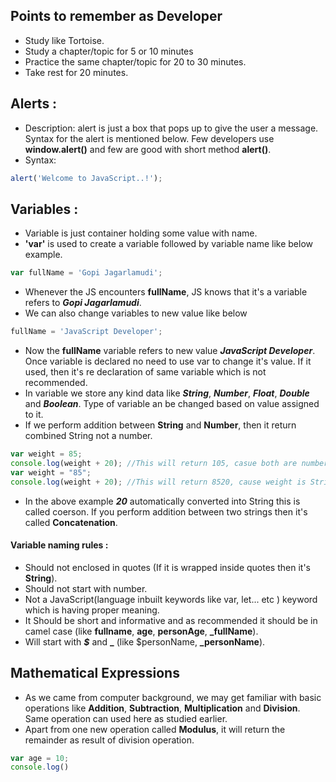 ## Points to remember as Developer
- Study like Tortoise.
- Study a chapter/topic for 5 or 10 minutes
- Practice the same chapter/topic for 20 to 30 minutes.
- Take rest for 20 minutes.

## Alerts :
- Description: alert is just a box that pops up to give the user a message. Syntax for the alert is mentioned below. Few developers use **window.alert()** and few are good with short method **alert()**.
- Syntax: 
```js
alert('Welcome to JavaScript..!');
```

## Variables :
- Variable is just container holding some value with name. 
- **'var'** is used to create a variable followed by variable name like below example.
```js
var fullName = 'Gopi Jagarlamudi';
```
- Whenever the JS encounters **fullName**, JS knows that it's a variable refers to ***Gopi Jagarlamudi***.
- We can also change variables to new value like below
```js
fullName = 'JavaScript Developer';
```
- Now the **fullName** variable refers to new value ***JavaScript Developer***. Once variable is declared no need to use var to change it's value. If it used, then it's re declaration of same variable which is not recommended.
- In variable we store any kind data like ***String***, ***Number***, ***Float***, ***Double*** and ***Boolean***. Type of variable an be changed based on value assigned to it.
- If we perform addition between **String** and **Number**, then it return combined String not a number.
```js
var weight = 85;
console.log(weight + 20); //This will return 105, casue both are numbers
var weight = "85";
console.log(weight + 20); //This will return 8520, cause weight is String and 20 is number.
```
- In the above example ***20*** automatically converted into String this is called coerson. If you perform addition between two strings then it's called **Concatenation**.

#### Variable naming rules : ####
- Should not enclosed in quotes (If it is wrapped inside quotes then it's **String**).
- Should not start with number.
- Not a JavaScript(language inbuilt keywords like var, let... etc ) keyword which is having proper meaning.
- It Should be short and informative and as recommended it should be in camel case (like **fullname**, **age**, **personAge**, **_fullName**).
- Will start with ***$*** and **_** (like $personName, **_personName**).


## Mathematical Expressions
- As we came from computer background, we may get familiar with basic operations like **Addition**, **Subtraction**, **Multiplication** and **Division**. Same operation can used here as studied earlier.
- Apart from one new operation called **Modulus**, it will return the remainder as result of division operation.
```js
var age = 10;
console.log()
```
<!--stackedit_data:
eyJoaXN0b3J5IjpbODgzOTE2MjE4LDk5MTY0MDIwNSwxNjYwNj
AxMDU2LC04MTIwMDQ2MTQsLTcyNjk0MDAyNywtMTU2MTg1NDUx
MywtMTk3NzE3NDQzMSwtMjIzNjE1OTk1LDQ1NzQwMTg4NSw5Mz
Y5OTE2MzEsMTkzMzU4OTQyNywtNDc2MTgxNTldfQ==
-->